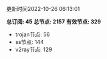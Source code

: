 更新时间2022-10-26 06:13:01

**总订阅: 45**
**总节点: 2157**
**有效节点: 329**
- trojan节点: 56
- ss节点: 144
- v2ray节点: 129
